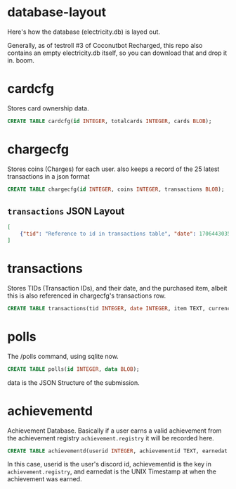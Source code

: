 # database-layout

Here's how the database (electricity.db) is layed out.

Generally, as of testroll #3 of Coconutbot Recharged, this repo also contains an empty electricity.db itself, so you can download that and drop it in. boom.

# cardcfg

Stores card ownership data.

```sql
CREATE TABLE cardcfg(id INTEGER, totalcards INTEGER, cards BLOB);
```

# chargecfg

Stores coins (Charges) for each user. also keeps a record of the 25 latest transactions in a json format

```sql
CREATE TABLE chargecfg(id INTEGER, coins INTEGER, transactions BLOB);
```

## `transactions` JSON Layout

```json
[
    {"tid": "Reference to id in transactions table", "date": 1706443035, "item": "card squeeze", "currency": {"curr": "+35", "type": "charges"}}
]
```

# transactions

Stores TIDs (Transaction IDs), and their date, and the purchased item, albeit this is also referenced in chargecfg's transactions row.

```sql
CREATE TABLE transactions(tid INTEGER, date INTEGER, item TEXT, currencytype TEXT, amount TEXT);
```

# polls

The /polls command, using sqlite now.

```sql
CREATE TABLE polls(id INTEGER, data BLOB);
```

data is the JSON Structure of the submission.

# achievementd

Achievement Database. Basically if a user earns a valid achievement from the achievement registry `achievement.registry` it will be recorded here.

```sql
CREATE TABLE achievementd(userid INTEGER, achievementid TEXT, earnedat INTEGER);
```

In this case, userid is the user's discord id, achievementid is the key in `achievement.registry`, and earnedat is the UNIX Timestamp at when the achievement was earned.




